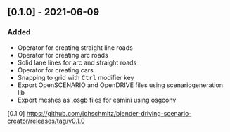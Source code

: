 ## [0.1.0] - 2021-06-09

### Added
- Operator for creating straight line roads
- Operator for creating arc roads
- Solid lane lines for arc and straight roads
- Operator for creating cars
- Snapping to grid with <kbd>Ctrl</kbd> modifier key
- Export OpenSCENARIO and OpenDRIVE files using scenariogeneration lib
- Export meshes as .osgb files for esmini using osgconv

[0.1.0] https://github.com/johschmitz/blender-driving-scenario-creator/releases/tag/v0.1.0
